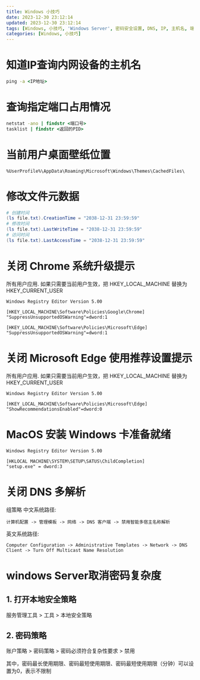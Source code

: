 ```yaml
---
title: Windows 小技巧
date: 2023-12-30 23:12:14
updated: 2023-12-30 23:12:14
tags: [Windows, 小技巧, 'Windows Server', 密码安全设置, DNS, IP, 主机名, 端口, 桌面壁纸, 文件元数据, Chrome, Edge]
categories: [Windows, 小技巧]
---
```


# 知道IP查询内网设备的主机名
```cmd
ping -a <IP地址>
```

# 查询指定端口占用情况
```cmd
netstat -ano | findstr <端口号>
tasklist | findstr <返回的PID>
```

# 当前用户桌面壁纸位置
```
%UserProfile%\AppData\Roaming\Microsoft\Windows\Themes\CachedFiles\
```

# 修改文件元数据
```powershell
# 创建时间
(ls file.txt).CreationTime = "2038-12-31 23:59:59"
# 修改时间
(ls file.txt).LastWriteTime = "2038-12-31 23:59:59"
# 访问时间
(ls file.txt).LastAccessTime = "2038-12-31 23:59:59"
```

# 关闭 Chrome 系统升级提示
所有用户应用. 如果只需要当前用户生效，把 HKEY_LOCAL_MACHINE 替换为 HKEY_CURRENT_USER
```regedit
Windows Registry Editor Version 5.00 

[HKEY_LOCAL_MACHINE\Software\Policies\Google\Chrome] 
"SuppressUnsupportedOSWarning"=dword:1

[HKEY_LOCAL_MACHINE\Software\Policies\Microsoft\Edge] 
"SuppressUnsupportedOSWarning"=dword:1
```

# 关闭 Microsoft Edge 使用推荐设置提示
所有用户应用. 如果只需要当前用户生效，把 HKEY_LOCAL_MACHINE 替换为 HKEY_CURRENT_USER
```regedit
Windows Registry Editor Version 5.00 

[HKEY_LOCAL_MACHINE\Software\Policies\Microsoft\Edge] 
"ShowRecommendationsEnabled"=dword:0
```

# MacOS 安装 Windows 卡准备就绪
```regedit
Windows Registry Editor Version 5.00

[HKLOCAL MACHINE\SYSTEM\SETUP\SATUS\ChildCompletion]
"setup.exe" = dword:3
```

# 关闭 DNS 多解析
组策略
中文系统路径:
```
计算机配置 -> 管理模板 -> 网络 -> DNS 客户端 -> 禁用智能多宿主名称解析
```
英文系统路径:
```
Computer Configuration -> Administrative Templates -> Network -> DNS Client -> Turn Off Multicast Name Resolution
```

# windows Server取消密码复杂度
## 1. 打开本地安全策略
服务管理工具 > 工具 > 本地安全策略

## 2. 密码策略
账户策略 > 密码策略 > 密码必须符合复杂性要求 > 禁用

其中，密码最长使用期限、密码最短使用期限、密码最短使用期限（分钟）可以设置为0，表示不限制
